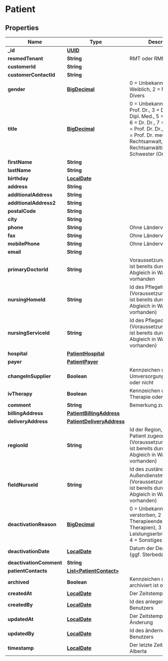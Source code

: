 # Patient

## Properties
Name | Type | Description | Notes
------------ | ------------- | ------------- | -------------
**_id** | [**UUID**](UUID.md) |  |  [optional]
**resmedTenant** | **String** | RMT oder RMD |  [optional]
**customerId** | **String** |  |  [optional]
**customerContactId** | **String** |  |  [optional]
**gender** | [**BigDecimal**](BigDecimal.md) | 0 &#x3D; Unbekannt, 1 &#x3D; Weiblich, 2 &#x3D; Männlich, 3 &#x3D; Divers |  [optional]
**title** | [**BigDecimal**](BigDecimal.md) | 0 &#x3D; Unbekannt, 1 &#x3D; Dr., 2 &#x3D; Prof. Dr., 3 &#x3D; Dipl. Ing., 4 &#x3D; Dipl. Med., 5 &#x3D; Dipl. Psych., 6 &#x3D; Dr. Dr., 7 &#x3D; Dr. med., 8 &#x3D; Prof. Dr. Dr., 9 &#x3D; Prof., 10 &#x3D; Prof. Dr. med., 11 &#x3D; Rechtsanwalt, 12 &#x3D; Rechtsanwältin, 13 &#x3D; Schwester (Orden) |  [optional]
**firstName** | **String** |  | 
**lastName** | **String** |  | 
**birthday** | [**LocalDate**](LocalDate.md) |  | 
**address** | **String** |  |  [optional]
**additionalAddress** | **String** |  |  [optional]
**additionalAddress2** | **String** |  |  [optional]
**postalCode** | **String** |  |  [optional]
**city** | **String** |  |  [optional]
**phone** | **String** | Ohne Ländervorwahl |  [optional]
**fax** | **String** | Ohne Ländervorwahl |  [optional]
**mobilePhone** | **String** | Ohne Ländervorwahl |  [optional]
**email** | **String** |  |  [optional]
**primaryDoctorId** | **String** | Voraussetzung, Alberta-Id ist bereits durch initialen Abgleich in WaWi vorhanden |  [optional]
**nursingHomeId** | **String** | Id des Pflegeheimes (Voraussetzung, Alberta-Id ist bereits durch initialen Abgleich in WaWi vorhanden) |  [optional]
**nursingServiceId** | **String** | Id des Pflegedienstes (Voraussetzung, Alberta-Id ist bereits durch initialen Abgleich in WaWi vorhanden) |  [optional]
**hospital** | [**PatientHospital**](PatientHospital.md) |  |  [optional]
**payer** | [**PatientPayer**](PatientPayer.md) |  |  [optional]
**changeInSupplier** | **Boolean** | Kennzeichen ob Umversorgungspatient oder nicht |  [optional]
**ivTherapy** | **Boolean** | Kennzeichen ob IV-Therapie oder nicht |  [optional]
**comment** | **String** | Bemerkung zum Patienten |  [optional]
**billingAddress** | [**PatientBillingAddress**](PatientBillingAddress.md) |  |  [optional]
**deliveryAddress** | [**PatientDeliveryAddress**](PatientDeliveryAddress.md) |  |  [optional]
**regionId** | **String** | Id der Region, der der Patient zugeordnet ist (Voraussetzung, Alberta-Id ist bereits durch initialen Abgleich in WaWi vorhanden) | 
**fieldNurseId** | **String** | Id des zuständingen Außendienstmitarbeiters (Voraussetzung, Alberta-Id ist bereits durch initialen Abgleich in WaWi vorhanden) |  [optional]
**deactivationReason** | [**BigDecimal**](BigDecimal.md) | 0 &#x3D; Unbekannt 1 &#x3D; Patient verstorben, 2 &#x3D; Therapieende (alle Therapien), 3 &#x3D; Leistungserbringerwechsel, 4 &#x3D; Sonstiges |  [optional]
**deactivationDate** | [**LocalDate**](LocalDate.md) | Datum der Deaktivierung (ggf. Sterbedatum) |  [optional]
**deactivationComment** | **String** |  |  [optional]
**patientContacts** | [**List&lt;PatientContact&gt;**](PatientContact.md) |  |  [optional]
**archived** | **Boolean** | Kennzeichen ob Patient archiviert ist oder nicht |  [optional]
**createdAt** | [**LocalDate**](LocalDate.md) | Der Zeitstempel der Anlage |  [optional]
**createdBy** | [**LocalDate**](LocalDate.md) | Id des anlegenden Benutzers |  [optional]
**updatedAt** | [**LocalDate**](LocalDate.md) | Der Zeitstempel der letzten Änderung |  [optional]
**updatedBy** | [**LocalDate**](LocalDate.md) | Id des ändernden Benutzers |  [optional]
**timestamp** | [**LocalDate**](LocalDate.md) | Der letzte Zeitstempel in Alberta |  [optional]
